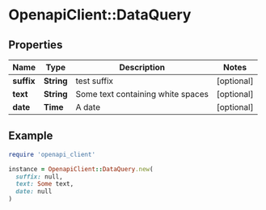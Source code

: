 # OpenapiClient::DataQuery

## Properties

| Name | Type | Description | Notes |
| ---- | ---- | ----------- | ----- |
| **suffix** | **String** | test suffix | [optional] |
| **text** | **String** | Some text containing white spaces | [optional] |
| **date** | **Time** | A date | [optional] |

## Example

```ruby
require 'openapi_client'

instance = OpenapiClient::DataQuery.new(
  suffix: null,
  text: Some text,
  date: null
)
```
